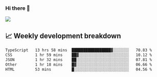 ### Hi there 👋
<img align="center" src="https://github-readme-stats.vercel.app/api?username=Tumao727&show_icons=true&hide_title=true&theme=dracula" />


## 📈 Weekly development breakdown
<!--START_SECTION:waka-->

```txt
TypeScript   13 hrs 58 mins  █████████████████▓░░░░░░░   70.83 %
CSS          1 hr 59 mins    ██▓░░░░░░░░░░░░░░░░░░░░░░   10.12 %
JSON         1 hr 32 mins    ██░░░░░░░░░░░░░░░░░░░░░░░   07.81 %
Other        1 hr 18 mins    █▓░░░░░░░░░░░░░░░░░░░░░░░   06.66 %
HTML         53 mins         █░░░░░░░░░░░░░░░░░░░░░░░░   04.56 %
```

<!--END_SECTION:waka-->